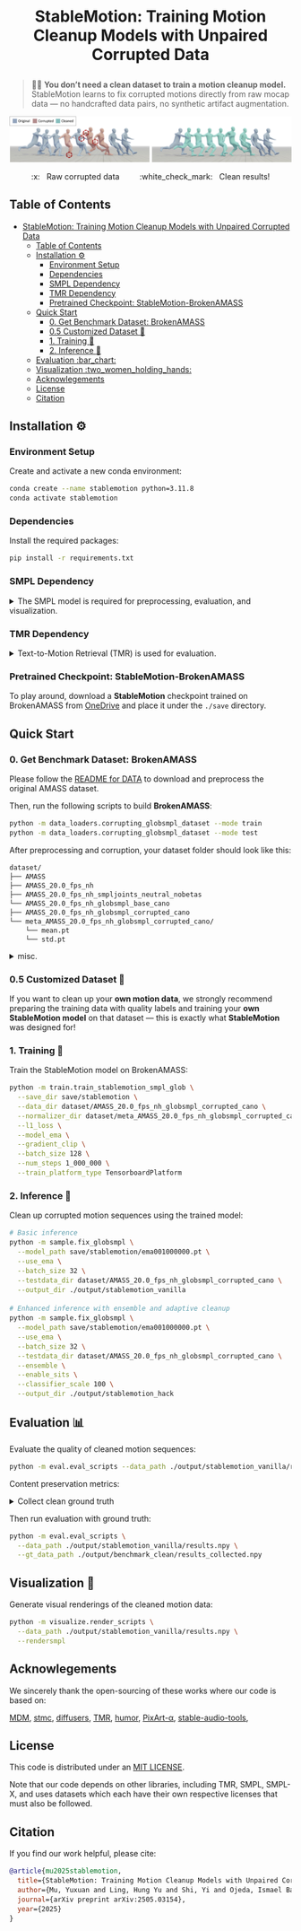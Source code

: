 <!-- **StableMotion: Training Motion Cleanup Models with Unpaired Corrupted Data** -->

# <p align="center"> StableMotion: Training Motion Cleanup Models with Unpaired Corrupted Data </p>

> :mechanic: **You don’t need a clean dataset to train a motion cleanup model.**  
> StableMotion learns to fix corrupted motions directly from raw mocap data — no handcrafted data pairs, no synthetic artifact augmentation.


![Teaser](assets/teaser.jpg)

<p align="center"> :x: &nbsp; Raw corrupted data &emsp;&emsp; :white_check_mark: &nbsp; Clean results!</p>

## Table of Contents
- [ StableMotion: Training Motion Cleanup Models with Unpaired Corrupted Data ](#-stablemotion-training-motion-cleanup-models-with-unpaired-corrupted-data-)
  - [Table of Contents](#table-of-contents)
  - [Installation :gear:](#installation-gear)
    - [Environment Setup](#environment-setup)
    - [Dependencies](#dependencies)
    - [SMPL Dependency](#smpl-dependency)
    - [TMR Dependency](#tmr-dependency)
    - [Pretrained Checkpoint: StableMotion-BrokenAMASS](#pretrained-checkpoint-stablemotion-brokenamass)
  - [Quick Start](#quick-start)
    - [0. Get Benchmark Dataset: BrokenAMASS](#0-get-benchmark-dataset-brokenamass)
    - [0.5 Customized Dataset :dart:](#05-customized-dataset-dart)
    - [1. Training :rocket:](#1-training-rocket)
    - [2. Inference :soap:](#2-inference-soap)
  - [Evaluation :bar\_chart:](#evaluation-bar_chart)
  - [Visualization :two\_women\_holding\_hands:](#visualization-two_women_holding_hands)
  - [Acknowlegements](#acknowlegements)
  - [License](#license)
  - [Citation](#citation)

## Installation :gear:

### Environment Setup
Create and activate a new conda environment:

```bash
conda create --name stablemotion python=3.11.8
conda activate stablemotion
```

### Dependencies
Install the required packages:

```bash
pip install -r requirements.txt 
```

### SMPL Dependency

<details><summary>The SMPL model is required for preprocessing, evaluation, and visualization. </summary>

Please follow the [README from TEMOS](https://github.com/Mathux/TEMOS?tab=readme-ov-file#4-optional-smpl-body-model) to obtain the `deps` folder with SMPL+H downloaded, and place the `deps` folder under ``./data_loaders/amasstools``.

</details>

### TMR Dependency

<details><summary>Text-to-Motion Retrieval (TMR) is used for evaluation. </summary>

Please follow the [README from TMR](https://github.com/Mathux/TMR?tab=readme-ov-file#pretrained-models-dvd) to download pretrained TMR models. After downloading, place the models in the following structure: 
```
StableMotion/
└── tmr_models/
    └── tmr_humanml3d_guoh3dfeats
    └── tmr_kitml_guoh3dfeats
```
</details>

### Pretrained Checkpoint: StableMotion-BrokenAMASS

To play around, download a **StableMotion** checkpoint trained on BrokenAMASS from [OneDrive](https://1sfu-my.sharepoint.com/:u:/g/personal/yma101_sfu_ca/EXpEhFPVkUBCiHNujKcf2W4BfVrERQ3E4cHPpMMly1nQgA?e=CJzRZP) and place it under the `./save` directory. 


## Quick Start

### 0. Get Benchmark Dataset: BrokenAMASS

Please follow the [README for DATA](./data_loaders/amasstools/README.md) to download and preprocess the original AMASS dataset.

Then, run the following scripts to build **BrokenAMASS**:

```bash
python -m data_loaders.corrupting_globsmpl_dataset --mode train
python -m data_loaders.corrupting_globsmpl_dataset --mode test
```

After preprocessing and corruption, your dataset folder should look like this:
```
dataset/
├── AMASS
├── AMASS_20.0_fps_nh
├── AMASS_20.0_fps_nh_smpljoints_neutral_nobetas
└── AMASS_20.0_fps_nh_globsmpl_base_cano
├── AMASS_20.0_fps_nh_globsmpl_corrupted_cano
└── meta_AMASS_20.0_fps_nh_globsmpl_corrupted_cano/
    └── mean.pt
    └── std.pt
```

<details><summary>misc. </summary>

The released version of BrokenAMASS may differ slightly from the version used in the experiments reported in the paper, due to different random seeds. Contact yma101@sfu.ca for further questions.

</details>

### 0.5 Customized Dataset :dart:

If you want to clean up your **own motion data**, we strongly recommend preparing the training data with quality labels and training your **own StableMotion model** on that dataset — this is exactly what **StableMotion** was designed for!


### 1. Training :rocket:
Train the StableMotion model on BrokenAMASS:

```bash
python -m train.train_stablemotion_smpl_glob \
  --save_dir save/stablemotion \
  --data_dir dataset/AMASS_20.0_fps_nh_globsmpl_corrupted_cano \
  --normalizer_dir dataset/meta_AMASS_20.0_fps_nh_globsmpl_corrupted_cano \
  --l1_loss \
  --model_ema \
  --gradient_clip \
  --batch_size 128 \
  --num_steps 1_000_000 \
  --train_platform_type TensorboardPlatform
```

### 2. Inference :soap:
Clean up corrupted motion sequences using the trained model:

```bash
# Basic inference
python -m sample.fix_globsmpl \
  --model_path save/stablemotion/ema001000000.pt \
  --use_ema \
  --batch_size 32 \
  --testdata_dir dataset/AMASS_20.0_fps_nh_globsmpl_corrupted_cano \
  --output_dir ./output/stablemotion_vanilla

# Enhanced inference with ensemble and adaptive cleanup
python -m sample.fix_globsmpl \
  --model_path save/stablemotion/ema001000000.pt \
  --use_ema \
  --batch_size 32 \
  --testdata_dir dataset/AMASS_20.0_fps_nh_globsmpl_corrupted_cano \
  --ensemble \
  --enable_sits \
  --classifier_scale 100 \
  --output_dir ./output/stablemotion_hack
```

## Evaluation :bar_chart:

Evaluate the quality of cleaned motion sequences:

```bash
python -m eval.eval_scripts --data_path ./output/stablemotion_vanilla/results.npy
```

Content preservation metrics:

<details><summary>Collect clean ground truth</summary>

To evaluate content preservation, first record the clean ground-truth data from `dataset/AMASS_20.0_fps_nh_globsmpl_base_cano`:

```bash
python -m sample.fix_globsmpl \
  --model_path save/stablemotion/ema001000000.pt \
  --use_ema \
  --batch_size 32 \
  --testdata_dir dataset/AMASS_20.0_fps_nh_globsmpl_base_cano \
  --output_dir ./output/benchmark_clean
  --collect_dataset
```

</details>

Then run evaluation with ground truth:

```bash
python -m eval.eval_scripts \
  --data_path ./output/stablemotion_vanilla/results.npy \
  --gt_data_path ./output/benchmark_clean/results_collected.npy

```

## Visualization :two_women_holding_hands:

Generate visual renderings of the cleaned motion data:

```bash
python -m visualize.render_scripts \
  --data_path ./output/stablemotion_vanilla/results.npy \
  --rendersmpl
```

<!-- ## Project Structure

```
StableMotion/
├── train/
│   └── train_stablemotion_smpl_glob.py
├── sample/
│   └── fix_globsmpl.py
├── eval/
│   └── eval_scripts.py
├── visualize/
│   └── render_scripts.py
├── dataset/
│   ├── AMASS_20.0_fps_nh_globsmpl_corrupted_cano/
│   └── meta_AMASS_20.0_fps_nh_globsmpl_corrupted_cano/
├── save/
└── output/
``` -->

## Acknowlegements

We sincerely thank the open-sourcing of these works where our code is based on: 

[MDM](https://github.com/GuyTevet/motion-diffusion-model/tree/main), [stmc](https://github.com/nv-tlabs/stmc.git), [diffusers](https://github.com/huggingface/diffusers), [TMR](https://github.com/Mathux/TMR), [humor](https://github.com/davrempe/humor), [PixArt-α](https://github.com/PixArt-alpha/PixArt-alpha), [stable-audio-tools](https://github.com/Stability-AI/stable-audio-tools),

## License
This code is distributed under an [MIT LICENSE](LICENSE).

Note that our code depends on other libraries, including TMR, SMPL, SMPL-X, and uses datasets which each have their own respective licenses that must also be followed.

## Citation

If you find our work helpful, please cite:

```bibtex
@article{mu2025stablemotion,
  title={StableMotion: Training Motion Cleanup Models with Unpaired Corrupted Data},
  author={Mu, Yuxuan and Ling, Hung Yu and Shi, Yi and Ojeda, Ismael Baira and Xi, Pengcheng and Shu, Chang and Zinno, Fabio and Peng, Xue Bin},
  journal={arXiv preprint arXiv:2505.03154},
  year={2025}
}
```